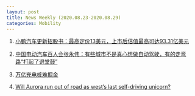 ```yaml
---
layout: post
title: News Weekly (2020.08.23-2020.08.29) 
categories: Mobility
---
```


1. [小鹏汽车更新招股书：最高定价13美元，上市后估值最高可达93.31亿美元](https://36kr.com/p/848985128457989)

2. [中国电动汽车百人会张永伟：有些城市不是真心想做自动驾驶，有的走弯路“打起了退堂鼓”](https://36kr.com/p/848951085110785)

3. [万亿充电桩难掘金](https://36kr.com/p/847793957058178)

4. [Will Aurora run out of road as west’s last self-driving unicorn?](https://www.ft.com/content/c757f09e-1cc0-456f-a9bd-22e42fdd33ff?sharetype=blocked)